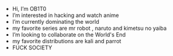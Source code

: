 - Hi, I’m OB1T0
- I’m interested in hacking and watch anime
- I’m currently dominating the world
- my favorite series are mr robot , naruto and kimetsu no yaiba
- I’m looking to collaborate on the World's End
- my favorite distributions are kali and parrot
- FUCK SOCIETY

<!---
tobirama526/tobirama526 is a ✨ special ✨ repository because its `README.md` (this file) appears on your GitHub profile.
You can click the Preview link to take a look at your changes.
--->
